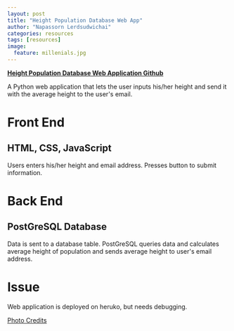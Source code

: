 ```yaml
---
layout: post
title: "Height Population Database Web App"
author: "Napassorn Lerdsudwichai"
categories: resources
tags: [resources]
image:
  feature: millenials.jpg
---
```


[**Height Population Database Web Application Github**](https://github.com/napassornl/Height-Population-Web-Application)

A Python web application that lets the user inputs his/her height and send it with the average height to the user's email.

# Front End
## HTML, CSS, JavaScript
Users enters his/her height and email address. Presses button to submit information.


# Back End
## PostGreSQL Database 
Data is sent to a database table. PostGreSQL queries data and calculates average height of population and sends average height to user's email address.

# Issue
Web application is deployed on heruko, but needs debugging.

[Photo Credits](https://www.goldcentralvictoria.com.au/shows/the-nightshift/72707-the-abbey-road-beatles-crossing-photo)
